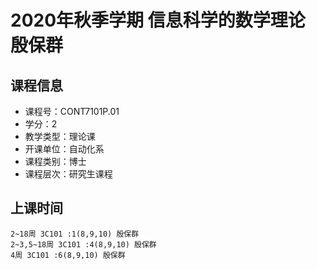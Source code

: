 # 2020年秋季学期 信息科学的数学理论 殷保群






## 课程信息

- 课程号：CONT7101P.01
- 学分：2
- 教学类型：理论课
- 开课单位：自动化系
- 课程类别：博士
- 课程层次：研究生课程

## 上课时间

```
2~18周 3C101 :1(8,9,10) 殷保群
2~3,5~18周 3C101 :4(8,9,10) 殷保群
4周 3C101 :6(8,9,10) 殷保群
```

